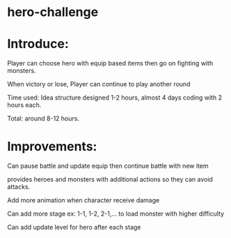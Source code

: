 # hero-challenge

# Introduce:

Player can choose hero with equip based items then go on fighting with monsters.

When victory or lose, Player can continue to play another round

Time used: Idea structure designed 1-2 hours, almost 4 days coding with 2 hours each.

Total: around 8-12 hours.

# Improvements:

Can pause battle and update equip then continue battle with new item

provides heroes and monsters with additional actions so they can avoid attacks.

Add more animation when character receive damage

Can add more stage ex: 1-1, 1-2, 2-1,... to load monster with higher difficulty

Can add update level for hero after each stage
